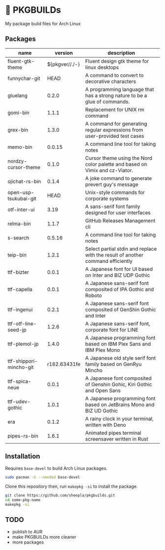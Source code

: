 # 🔺 PKGBUILDs

My package build files for Arch Linux

## Packages

| name | version | description |
|------|---------|-------------|
| fluent-gtk-theme | ${pkgver//\./-} | Fluent design gtk theme for linux desktops |
| funnychar-git | HEAD | A command to convert to decorative characters |
| gluelang | 0.2.0 | A programming language that has a strong nature to be a glue of commands. |
| gomi-bin | 1.1.1 | Replacement for UNIX rm command |
| grex-bin | 1.3.0 | A command for generating regular expressions from user-provided test cases |
| memo-bin | 0.0.15 | A command line tool for taking notes |
| nordzy-cursor-theme | 0.1.0 | Cursor theme using the Nord color palette and based on Vimix and cz-Viator. |
| ojichat-rs-bin | 0.1.4 | A joke command to generate prevert guy's message |
| open-usp-tsukubai-git | HEAD | Unix-style commands for corporate systems |
| otf-inter-ui | 3.19 | A sans-serif font family designed for user interfaces |
| relma-bin | 1.1.7 | GitHub Releases Management cli  |
| s-search | 0.5.16 | A command line tool for taking notes |
| teip-bin | 1.2.1 | Select partial stdin and replace with the result of another command efficiently |
| ttf-bizter | 0.0.1 | A Japanese font for UI based on Inter and BIZ UDP Gothic |
| ttf-capella | 0.0.1 | A Japanese sans-serif font composited of IPA Gothic and Roboto |
| ttf-ingenui | 0.2.1 | A Japanese sans-serif font composited of GenShin Gothic and Inter |
| ttf-otf-line-seed-jp | 1.2.6 | A Japanese sans-serif font, corporate font for LINE |
| ttf-plemol-jp | 1.4.0 | A Japanese programming font based on IBM Plex Sans and IBM Plex Mono |
| ttf-shippori-mincho-git | r162.63431fe | A Japanese old style serif font family based on GenRyu Mincho |
| ttf-spica-neue | 0.0.1 | A Japanese font composited of Genshin Gohic, Kiri Gothic and Open Sans |
| ttf-udev-gothic | 1.0.1 | A Japanese programming font based on JetBrains Mono and BIZ UD Gothic |
| era | 0.1.2 | A rainy clock in your terminal, written with Deno |
| pipes-rs-bin | 1.6.1 | Animated pipes terminal screensaver written in Rust |

## Installation

Requires `base-devel` to build Arch Linux packages.

```bash
sudo pacman -S --needed base-devel
```

Clone this repository then, run `makepkg -si` to install the package.

```bash
git clone https://github.com/sheepla/pkgbuilds.git
cd some-pkg-name
makepkg -si
```

## TODO

- publish to AUR
- make PKGBUILDs more cleaner
- more packages

